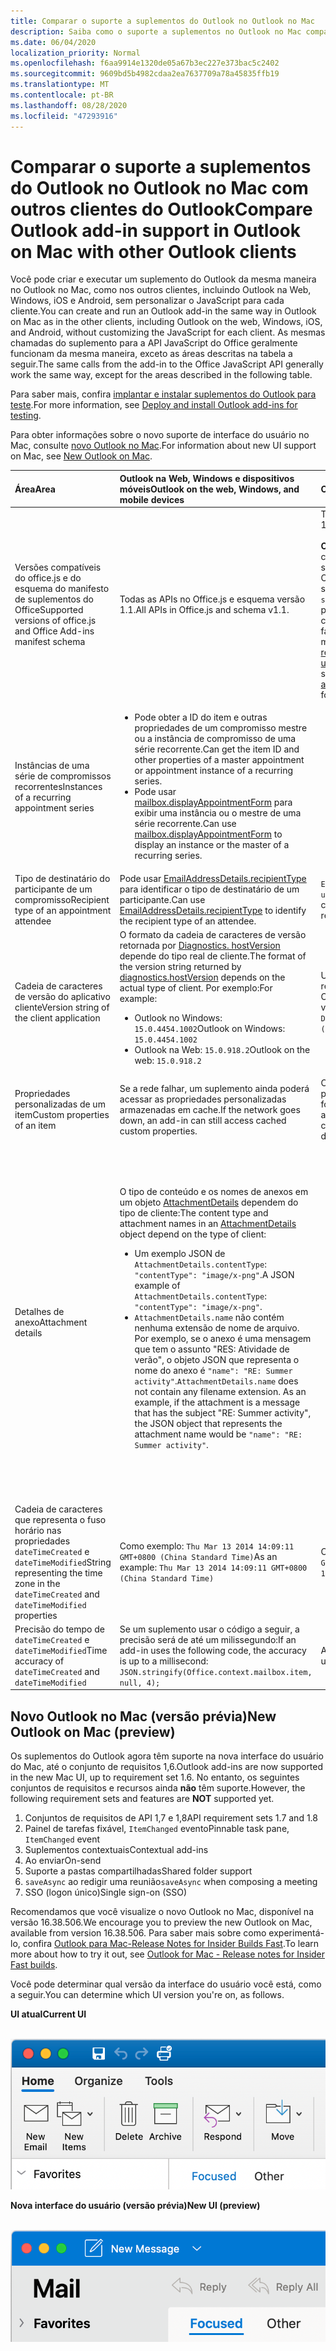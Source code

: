 ```yaml
---
title: Comparar o suporte a suplementos do Outlook no Outlook no Mac
description: Saiba como o suporte a suplementos no Outlook no Mac compara com outros clientes do Outlook.
ms.date: 06/04/2020
localization_priority: Normal
ms.openlocfilehash: f6aa9914e1320de05a67b3ec227e373bac5c2402
ms.sourcegitcommit: 9609bd5b4982cdaa2ea7637709a78a45835ffb19
ms.translationtype: MT
ms.contentlocale: pt-BR
ms.lasthandoff: 08/28/2020
ms.locfileid: "47293916"
---
```

# <a name="compare-outlook-add-in-support-in-outlook-on-mac-with-other-outlook-clients"></a><span data-ttu-id="7d71d-103">Comparar o suporte a suplementos do Outlook no Outlook no Mac com outros clientes do Outlook</span><span class="sxs-lookup"><span data-stu-id="7d71d-103">Compare Outlook add-in support in Outlook on Mac with other Outlook clients</span></span>

<span data-ttu-id="7d71d-104">Você pode criar e executar um suplemento do Outlook da mesma maneira no Outlook no Mac, como nos outros clientes, incluindo Outlook na Web, Windows, iOS e Android, sem personalizar o JavaScript para cada cliente.</span><span class="sxs-lookup"><span data-stu-id="7d71d-104">You can create and run an Outlook add-in the same way in Outlook on Mac as in the other clients, including Outlook on the web, Windows, iOS, and Android, without customizing the JavaScript for each client.</span></span> <span data-ttu-id="7d71d-105">As mesmas chamadas do suplemento para a API JavaScript do Office geralmente funcionam da mesma maneira, exceto as áreas descritas na tabela a seguir.</span><span class="sxs-lookup"><span data-stu-id="7d71d-105">The same calls from the add-in to the Office JavaScript API generally work the same way, except for the areas described in the following table.</span></span>

<span data-ttu-id="7d71d-106">Para saber mais, confira [implantar e instalar suplementos do Outlook para teste](testing-and-tips.md).</span><span class="sxs-lookup"><span data-stu-id="7d71d-106">For more information, see [Deploy and install Outlook add-ins for testing](testing-and-tips.md).</span></span>

<span data-ttu-id="7d71d-107">Para obter informações sobre o novo suporte de interface do usuário no Mac, consulte [novo Outlook no Mac](#new-outlook-on-mac-preview).</span><span class="sxs-lookup"><span data-stu-id="7d71d-107">For information about new UI support on Mac, see [New Outlook on Mac](#new-outlook-on-mac-preview).</span></span>

| <span data-ttu-id="7d71d-108">Área</span><span class="sxs-lookup"><span data-stu-id="7d71d-108">Area</span></span> | <span data-ttu-id="7d71d-109">Outlook na Web, Windows e dispositivos móveis</span><span class="sxs-lookup"><span data-stu-id="7d71d-109">Outlook on the web, Windows, and mobile devices</span></span> | <span data-ttu-id="7d71d-110">Outlook no Mac</span><span class="sxs-lookup"><span data-stu-id="7d71d-110">Outlook on Mac</span></span> |
|:-----|:-----|:-----|
| <span data-ttu-id="7d71d-111">Versões compatíveis do office.js e do esquema do manifesto de suplementos do Office</span><span class="sxs-lookup"><span data-stu-id="7d71d-111">Supported versions of office.js and Office Add-ins manifest schema</span></span> | <span data-ttu-id="7d71d-112">Todas as APIs no Office.js e esquema versão 1.1.</span><span class="sxs-lookup"><span data-stu-id="7d71d-112">All APIs in Office.js and schema v1.1.</span></span> | <span data-ttu-id="7d71d-113">Todas as APIs no Office.js e esquema versão 1.1.</span><span class="sxs-lookup"><span data-stu-id="7d71d-113">All APIs in Office.js and schema v1.1.</span></span><br><br><span data-ttu-id="7d71d-114">**Observação**: no Outlook no Mac, somente compilar o 16.35.308 ou posterior oferece suporte para salvar uma reunião.</span><span class="sxs-lookup"><span data-stu-id="7d71d-114">**NOTE**: In Outlook on Mac, only build 16.35.308 or later supports saving a meeting.</span></span> <span data-ttu-id="7d71d-115">Caso contrário, o `saveAsync` método falhará quando for chamado a partir de uma reunião no modo de composição.</span><span class="sxs-lookup"><span data-stu-id="7d71d-115">Otherwise, the `saveAsync` method fails when called from a meeting in compose mode.</span></span> <span data-ttu-id="7d71d-116">Consulte [Não é possível salvar uma reunião como um rascunho no Outlook para Mac usando a API do Office JS](https://support.microsoft.com/help/4505745) para obter uma solução alternativa.</span><span class="sxs-lookup"><span data-stu-id="7d71d-116">See [Cannot save a meeting as a draft in Outlook for Mac by using Office JS API](https://support.microsoft.com/help/4505745) for a workaround.</span></span> |
| <span data-ttu-id="7d71d-117">Instâncias de uma série de compromissos recorrentes</span><span class="sxs-lookup"><span data-stu-id="7d71d-117">Instances of a recurring appointment series</span></span> | <ul><li><span data-ttu-id="7d71d-118">Pode obter a ID do item e outras propriedades de um compromisso mestre ou a instância de compromisso de uma série recorrente.</span><span class="sxs-lookup"><span data-stu-id="7d71d-118">Can get the item ID and other properties of a master appointment or appointment instance of a recurring series.</span></span></li><li><span data-ttu-id="7d71d-119">Pode usar [mailbox.displayAppointmentForm](../reference/objectmodel/preview-requirement-set/office.context.mailbox.md#methods) para exibir uma instância ou o mestre de uma série recorrente.</span><span class="sxs-lookup"><span data-stu-id="7d71d-119">Can use [mailbox.displayAppointmentForm](../reference/objectmodel/preview-requirement-set/office.context.mailbox.md#methods) to display an instance or the master of a recurring series.</span></span></li></ul> | <ul><li><span data-ttu-id="7d71d-120">Pode obter a ID do item e outras propriedades do compromisso mestre, mas não de uma instância de uma série recorrente.</span><span class="sxs-lookup"><span data-stu-id="7d71d-120">Can get the item ID and other properties of the master appointment, but not those of an instance of a recurring series.</span></span></li><li><span data-ttu-id="7d71d-p103">Pode exibir o compromisso mestre de uma série recorrente. Sem a ID do item, não pode exibir uma instância de uma série recorrente.</span><span class="sxs-lookup"><span data-stu-id="7d71d-p103">Can display the master appointment of a recurring series. Without the item ID, cannot display an instance of a recurring series.</span></span></li></ul> |
| <span data-ttu-id="7d71d-123">Tipo de destinatário do participante de um compromisso</span><span class="sxs-lookup"><span data-stu-id="7d71d-123">Recipient type of an appointment attendee</span></span> | <span data-ttu-id="7d71d-124">Pode usar [EmailAddressDetails.recipientType](/javascript/api/outlook/office.emailaddressdetails#recipienttype) para identificar o tipo de destinatário de um participante.</span><span class="sxs-lookup"><span data-stu-id="7d71d-124">Can use [EmailAddressDetails.recipientType](/javascript/api/outlook/office.emailaddressdetails#recipienttype) to identify the recipient type of an attendee.</span></span> | <span data-ttu-id="7d71d-125">`EmailAddressDetails.recipientType` retorna `undefined` para participantes do compromisso.</span><span class="sxs-lookup"><span data-stu-id="7d71d-125">`EmailAddressDetails.recipientType` returns `undefined` for appointment attendees.</span></span> |
| <span data-ttu-id="7d71d-126">Cadeia de caracteres de versão do aplicativo cliente</span><span class="sxs-lookup"><span data-stu-id="7d71d-126">Version string of the client application</span></span> | <span data-ttu-id="7d71d-127">O formato da cadeia de caracteres de versão retornada por [Diagnostics. hostVersion](/javascript/api/outlook/office.diagnostics#hostversion) depende do tipo real de cliente.</span><span class="sxs-lookup"><span data-stu-id="7d71d-127">The format of the version string returned by [diagnostics.hostVersion](/javascript/api/outlook/office.diagnostics#hostversion) depends on the actual type of client.</span></span> <span data-ttu-id="7d71d-128">Por exemplo:</span><span class="sxs-lookup"><span data-stu-id="7d71d-128">For example:</span></span><ul><li><span data-ttu-id="7d71d-129">Outlook no Windows: `15.0.4454.1002`</span><span class="sxs-lookup"><span data-stu-id="7d71d-129">Outlook on Windows: `15.0.4454.1002`</span></span></li><li><span data-ttu-id="7d71d-130">Outlook na Web: `15.0.918.2`</span><span class="sxs-lookup"><span data-stu-id="7d71d-130">Outlook on the web: `15.0.918.2`</span></span></li></ul> |<span data-ttu-id="7d71d-131">Um exemplo da cadeia de caracteres de versão retornada por `Diagnostics.hostVersion` no Outlook no Mac: `15.0 (140325)`</span><span class="sxs-lookup"><span data-stu-id="7d71d-131">An example of the version string returned by `Diagnostics.hostVersion` on Outlook on Mac: `15.0 (140325)`</span></span> |
| <span data-ttu-id="7d71d-132">Propriedades personalizadas de um item</span><span class="sxs-lookup"><span data-stu-id="7d71d-132">Custom properties of an item</span></span> | <span data-ttu-id="7d71d-133">Se a rede falhar, um suplemento ainda poderá acessar as propriedades personalizadas armazenadas em cache.</span><span class="sxs-lookup"><span data-stu-id="7d71d-133">If the network goes down, an add-in can still access cached custom properties.</span></span> | <span data-ttu-id="7d71d-134">Como o Outlook no Mac não armazena propriedades personalizadas em cache, se a rede for desativada, os suplementos não poderão acessá-los.</span><span class="sxs-lookup"><span data-stu-id="7d71d-134">Because Outlook on Mac does not cache custom properties, if the network goes down, add-ins would not be able to access them.</span></span> |
| <span data-ttu-id="7d71d-135">Detalhes de anexo</span><span class="sxs-lookup"><span data-stu-id="7d71d-135">Attachment details</span></span> | <span data-ttu-id="7d71d-136">O tipo de conteúdo e os nomes de anexos em um objeto [AttachmentDetails](/javascript/api/outlook/office.attachmentdetails) dependem do tipo de cliente:</span><span class="sxs-lookup"><span data-stu-id="7d71d-136">The content type and attachment names in an [AttachmentDetails](/javascript/api/outlook/office.attachmentdetails) object depend on the type of client:</span></span><ul><li><span data-ttu-id="7d71d-137">Um exemplo JSON de `AttachmentDetails.contentType`: `"contentType": "image/x-png"`.</span><span class="sxs-lookup"><span data-stu-id="7d71d-137">A JSON example of `AttachmentDetails.contentType`: `"contentType": "image/x-png"`.</span></span> </li><li><span data-ttu-id="7d71d-p105">`AttachmentDetails.name` não contém nenhuma extensão de nome de arquivo. Por exemplo, se o anexo é uma mensagem que tem o assunto "RES: Atividade de verão", o objeto JSON que representa o nome do anexo é `"name": "RE: Summer activity"`.</span><span class="sxs-lookup"><span data-stu-id="7d71d-p105">`AttachmentDetails.name` does not contain any filename extension. As an example, if the attachment is a message that has the subject "RE: Summer activity", the JSON object that represents the attachment name would be `"name": "RE: Summer activity"`.</span></span></li></ul> | <ul><li><span data-ttu-id="7d71d-140">Um exemplo JSON de `AttachmentDetails.contentType`: `"contentType" "image/png"`</span><span class="sxs-lookup"><span data-stu-id="7d71d-140">A JSON example of `AttachmentDetails.contentType`: `"contentType" "image/png"`</span></span></li><li><span data-ttu-id="7d71d-p106">`AttachmentDetails.name` sempre inclui uma extensão de nome de arquivo. Anexos que são itens de email têm uma extensão .eml, e compromissos têm uma extensão .ics. Por exemplo, se um anexo é um email com o assunto "RES: Atividade de verão", o objeto JSON que representa o nome do anexo é `"name": "RE: Summer activity.eml"`.</span><span class="sxs-lookup"><span data-stu-id="7d71d-p106">`AttachmentDetails.name` always includes a filename extension. Attachments that are mail items have a .eml extension, and appointments have a .ics extension. As an example, if an attachment is an email with the subject "RE: Summer activity", the JSON object that represents the attachment name would be `"name": "RE: Summer activity.eml"`.</span></span><p><span data-ttu-id="7d71d-144">**Observação**: se um arquivo for anexado programaticamente (por exemplo, por meio de um suplemento) sem uma extensão, `AttachmentDetails.name` não conterá essa extensão como parte do nome do arquivo.</span><span class="sxs-lookup"><span data-stu-id="7d71d-144">**NOTE**: If a file is programmatically attached (e.g through an add-in) without an extension then the `AttachmentDetails.name`  will not contain the extension as part of filename.</span></span></p></li></ul> |
| <span data-ttu-id="7d71d-145">Cadeia de caracteres que representa o fuso horário nas propriedades `dateTimeCreated` e `dateTimeModified`</span><span class="sxs-lookup"><span data-stu-id="7d71d-145">String representing the time zone in the `dateTimeCreated` and `dateTimeModified` properties</span></span> |<span data-ttu-id="7d71d-146">Como exemplo: `Thu Mar 13 2014 14:09:11 GMT+0800 (China Standard Time)`</span><span class="sxs-lookup"><span data-stu-id="7d71d-146">As an example: `Thu Mar 13 2014 14:09:11 GMT+0800 (China Standard Time)`</span></span> | <span data-ttu-id="7d71d-147">Como exemplo: `Thu Mar 13 2014 14:09:11 GMT+0800 (CST)`</span><span class="sxs-lookup"><span data-stu-id="7d71d-147">As an example: `Thu Mar 13 2014 14:09:11 GMT+0800 (CST)`</span></span> |
| <span data-ttu-id="7d71d-148">Precisão do tempo de `dateTimeCreated` e `dateTimeModified`</span><span class="sxs-lookup"><span data-stu-id="7d71d-148">Time accuracy of `dateTimeCreated` and `dateTimeModified`</span></span> | <span data-ttu-id="7d71d-149">Se um suplemento usar o código a seguir, a precisão será de até um milissegundo:</span><span class="sxs-lookup"><span data-stu-id="7d71d-149">If an add-in uses the following code, the accuracy is up to a millisecond:</span></span><br/>`JSON.stringify(Office.context.mailbox.item, null, 4);`| <span data-ttu-id="7d71d-150">A precisão é de até um segundo.</span><span class="sxs-lookup"><span data-stu-id="7d71d-150">The accuracy is up to only a second.</span></span> |

## <a name="new-outlook-on-mac-preview"></a><span data-ttu-id="7d71d-151">Novo Outlook no Mac (versão prévia)</span><span class="sxs-lookup"><span data-stu-id="7d71d-151">New Outlook on Mac (preview)</span></span>

<span data-ttu-id="7d71d-152">Os suplementos do Outlook agora têm suporte na nova interface do usuário do Mac, até o conjunto de requisitos 1,6.</span><span class="sxs-lookup"><span data-stu-id="7d71d-152">Outlook add-ins are now supported in the new Mac UI, up to requirement set 1.6.</span></span> <span data-ttu-id="7d71d-153">No entanto, os seguintes conjuntos de requisitos e recursos ainda **não** têm suporte.</span><span class="sxs-lookup"><span data-stu-id="7d71d-153">However, the following requirement sets and features are **NOT** supported yet.</span></span>

1. <span data-ttu-id="7d71d-154">Conjuntos de requisitos de API 1,7 e 1,8</span><span class="sxs-lookup"><span data-stu-id="7d71d-154">API requirement sets 1.7 and 1.8</span></span>
1. <span data-ttu-id="7d71d-155">Painel de tarefas fixável, `ItemChanged` evento</span><span class="sxs-lookup"><span data-stu-id="7d71d-155">Pinnable task pane, `ItemChanged` event</span></span>
1. <span data-ttu-id="7d71d-156">Suplementos contextuais</span><span class="sxs-lookup"><span data-stu-id="7d71d-156">Contextual add-ins</span></span>
1. <span data-ttu-id="7d71d-157">Ao enviar</span><span class="sxs-lookup"><span data-stu-id="7d71d-157">On-send</span></span>
1. <span data-ttu-id="7d71d-158">Suporte a pastas compartilhadas</span><span class="sxs-lookup"><span data-stu-id="7d71d-158">Shared folder support</span></span>
1. <span data-ttu-id="7d71d-159">`saveAsync` ao redigir uma reunião</span><span class="sxs-lookup"><span data-stu-id="7d71d-159">`saveAsync` when composing a meeting</span></span>
1. <span data-ttu-id="7d71d-160">SSO (logon único)</span><span class="sxs-lookup"><span data-stu-id="7d71d-160">Single sign-on (SSO)</span></span>

<span data-ttu-id="7d71d-161">Recomendamos que você visualize o novo Outlook no Mac, disponível na versão 16.38.506.</span><span class="sxs-lookup"><span data-stu-id="7d71d-161">We encourage you to preview the new Outlook on Mac, available from version 16.38.506.</span></span> <span data-ttu-id="7d71d-162">Para saber mais sobre como experimentá-lo, confira [Outlook para Mac-Release Notes for Insider Builds Fast](https://support.microsoft.com/office/d6347358-5613-433e-a49e-a9a0e8e0462a).</span><span class="sxs-lookup"><span data-stu-id="7d71d-162">To learn more about how to try it out, see [Outlook for Mac - Release notes for Insider Fast builds](https://support.microsoft.com/office/d6347358-5613-433e-a49e-a9a0e8e0462a).</span></span>

<span data-ttu-id="7d71d-163">Você pode determinar qual versão da interface do usuário você está, como a seguir.</span><span class="sxs-lookup"><span data-stu-id="7d71d-163">You can determine which UI version you're on, as follows.</span></span>

<span data-ttu-id="7d71d-164">**UI atual**</span><span class="sxs-lookup"><span data-stu-id="7d71d-164">**Current UI**</span></span>

&nbsp;&nbsp;&nbsp;&nbsp;![UI atual no Mac](../images/outlook-on-mac-classic.png)

<span data-ttu-id="7d71d-166">**Nova interface do usuário (versão prévia)**</span><span class="sxs-lookup"><span data-stu-id="7d71d-166">**New UI (preview)**</span></span>

&nbsp;&nbsp;&nbsp;&nbsp;![Nova interface do usuário na visualização no Mac](../images/outlook-on-mac-new.png)